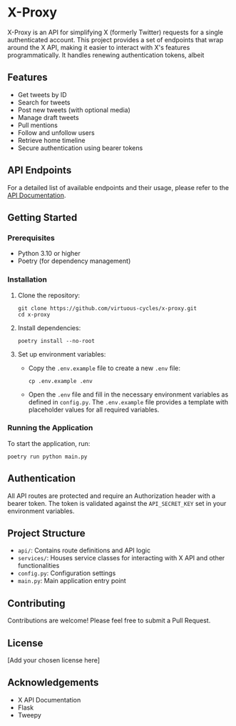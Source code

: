 # X-Proxy

X-Proxy is an API for simplifying X (formerly Twitter) requests for a single authenticated account. This project provides a set of endpoints that wrap around the X API, making it easier to interact with X's features programmatically. It handles renewing authentication tokens, albeit

## Features

-   Get tweets by ID
-   Search for tweets
-   Post new tweets (with optional media)
-   Manage draft tweets
-   Pull mentions
-   Follow and unfollow users
-   Retrieve home timeline
-   Secure authentication using bearer tokens

## API Endpoints

For a detailed list of available endpoints and their usage, please refer to the [API Documentation](api.md).

## Getting Started

### Prerequisites

-   Python 3.10 or higher
-   Poetry (for dependency management)

### Installation

1. Clone the repository:

    ```
    git clone https://github.com/virtuous-cycles/x-proxy.git
    cd x-proxy
    ```

2. Install dependencies:

    ```
    poetry install --no-root
    ```

3. Set up environment variables:
    - Copy the `.env.example` file to create a new `.env` file:
        ```
        cp .env.example .env
        ```
    - Open the `.env` file and fill in the necessary environment variables as defined in `config.py`. The `.env.example` file provides a template with placeholder values for all required variables.

### Running the Application

To start the application, run:

```
poetry run python main.py
```

## Authentication

All API routes are protected and require an Authorization header with a bearer token. The token is validated against the `API_SECRET_KEY` set in your environment variables.

## Project Structure

-   `api/`: Contains route definitions and API logic
-   `services/`: Houses service classes for interacting with X API and other functionalities
-   `config.py`: Configuration settings
-   `main.py`: Main application entry point

## Contributing

Contributions are welcome! Please feel free to submit a Pull Request.

## License

[Add your chosen license here]

## Acknowledgements

-   X API Documentation
-   Flask
-   Tweepy
